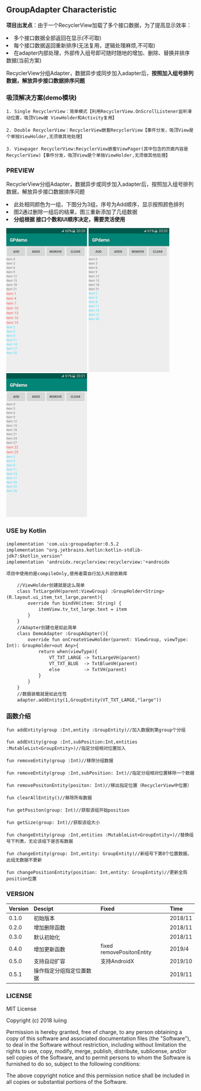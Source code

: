 ## GroupAdapter Characteristic
**项目出发点**：由于一个RecyclerView加载了多个接口数据，为了提高显示效率：
    <li> 多个接口数据全部返回在显示(不可取)
    <li> 每个接口数据返回重新排序(无法复用，逻辑处理麻烦,不可取)
    <li> 在adapter内部处理，外部传入组号即可随时随地的增加、删除、替换并排序数据(当前方案)

RecyclerView分组Adapter，数据异步或同步加入adapter后，**按照加入组号排列数据，解放异步接口数据排序问题**

### 吸顶解决方案(demo模块)
    1. Single RecyclerView：简单模式【利用RecyclerView.OnScrollListener监听滑动位置，吸顶View被 ViewHolder和Activity复用】
    
    2. Double RecyclerView：RecyclerView嵌套RecyclerView【事件分发，吸顶View是个单独ViewHolder,无须做其他处理】
    
    3. Viewpager RecyclerView:RecyclerView嵌套ViewPager(其中包含的页面内容是RecyclerView)【事件分发，吸顶View是个单独ViewHolder,无须做其他处理】
    

### PREVIEW
RecyclerView分组Adapter，数据异步或同步加入adapter后，按照加入组号排列数据，解放异步接口数据排序问题
    <li>此处相同颜色为一组，下图分为3组，序号为Add顺序，显示按照颜色排列
    <li>图2通过删除一组后的结果，图三重新添加了几组数据
    <li>**分组根据 接口个数和UI顺序决定，需要灵活使用**

![](/preview/001.png) ![](/preview/002.png) ![](/preview/003.png)

### USE by Kotlin
    implementation 'com.uis:groupadapter:0.5.2
    implementation "org.jetbrains.kotlin:kotlin-stdlib-jdk7:$kotlin_version"
    implementation 'androidx.recyclerview:recyclerview:'+androidx

``` 项目中使用的是compileOnly,使用者需自行加入外部依赖库 ```

```
    //ViewHolder创建就是这么简单
    class TxtLargeVH(parent:ViewGroup) :GroupHolder<String>(R.layout.ui_item_txt_large,parent){
        override fun bindVH(item: String) {
            itemView.tv_txt_large.text = item
        }
    }
    //Adapter创建也是如此简单
    class DemoAdapter :GroupAdapter(){
        override fun onCreateViewHolder(parent: ViewGroup, viewType: Int): GroupHolder<out Any>{
            return when(viewType){
                VT_TXT_LARGE -> TxtLargeVH(parent)
                VT_TXT_BLUE  -> TxtBlueVH(parent)
                else         -> TxtVH(parent)
            }
        }
    }
    //数据装载就是如此任性
    adapter.addEntity(1,GroupEntity(VT_TXT_LARGE,"large"))
```


### 函数介绍


```
fun addEntity(group :Int,entity :GroupEntity)//加入数据到第group个分组

fun addEntity(group :Int,subPosition:Int,entities :MutableList<GroupEntity>)//指定分组相对位置加入

fun removeEntity(group :Int)//移除分组数据

fun removeEntity(group :Int,subPosition: Int)//指定分组相对位置移除一个数据

fun removePositonEntity(positon: Int)//移出指定位置（RecyclerView中位置）

fun clearAllEntity()//移除所有数据

fun getPositon(group: Int)//获取该组开始position

fun getSize(group: Int)//获取该组大小

fun changeEntity(group :Int,entities :MutableList<GroupEntity>)//替换组号下列表，无论该组下是否有数据

fun changeEntity(group: Int,entity: GroupEntity)//新组号下第0个位置数据，此组无数据不更新

fun changePositionEntity(position: Int,entity: GroupEntity)//更新全局position位置

```


### VERSION

Version|Descipt|Fixed|Time
----|----|----|----
0.1.0|初始版本| |2018/11
0.2.0|增加删除函数| |2018/11
0.3.0|默认初始化| |2018/11
0.4.0|增加更新函数| fixed removePositonEntity|2019/4
0.5.0|支持自动扩容| 支持AndroidX|2019/10
0.5.1|操作指定分组指定位置数据| |2019/11
### LICENSE
MIT License

Copyright (c) 2018 luiing

Permission is hereby granted, free of charge, to any person obtaining a copy
of this software and associated documentation files (the "Software"), to deal
in the Software without restriction, including without limitation the rights
to use, copy, modify, merge, publish, distribute, sublicense, and/or sell
copies of the Software, and to permit persons to whom the Software is
furnished to do so, subject to the following conditions:

The above copyright notice and this permission notice shall be included in all
copies or substantial portions of the Software.